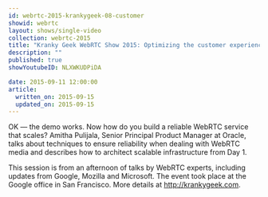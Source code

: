 ```yaml
---
id: webrtc-2015-krankygeek-08-customer
showid: webrtc
layout: shows/single-video
collection: webrtc-2015
title: "Kranky Geek WebRTC Show 2015: Optimizing the customer experience"
description: ""
published: true
showYoutubeID: NLXWKUDPiDA

date: 2015-09-11 12:00:00
article:
  written_on: 2015-09-15
  updated_on: 2015-09-15
---
```

OK — the demo works. Now how do you build a reliable WebRTC service that scales? Amitha Pulijala, Senior Principal Product Manager at Oracle, talks about techniques to ensure reliability when dealing with WebRTC media and describes how to architect scalable infrastructure from Day 1.

This session is from an afternoon of talks by WebRTC experts, including updates from Google, Mozilla and Microsoft. The event took place at the Google office in San Francisco. More details at http://krankygeek.com.
